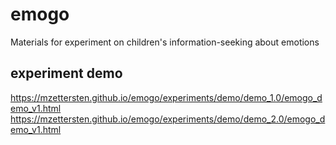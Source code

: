 # emogo
Materials for experiment on children's information-seeking about emotions

## experiment demo

https://mzettersten.github.io/emogo/experiments/demo/demo_1.0/emogo_demo_v1.html
https://mzettersten.github.io/emogo/experiments/demo/demo_2.0/emogo_demo_v1.html
